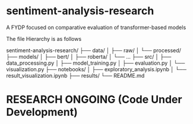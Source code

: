 # sentiment-analysis-research

A FYDP focused on comparative evaluation of transformer-based models

The file Hierarchy is as follows

sentiment-analysis-research/
├── data/
│ ├── raw/
│ └── processed/
├── models/
│ ├── bert/
│ ├── roberta/
│ └── ...
├── src/
│ ├── data_processing.py
│ ├── model_training.py
│ ├── evaluation.py
│ └── visualization.py
├── notebooks/
│ ├── exploratory_analysis.ipynb
│ └── result_visualization.ipynb
├── results/
└── README.md

# RESEARCH ONGOING (Code Under Development)
